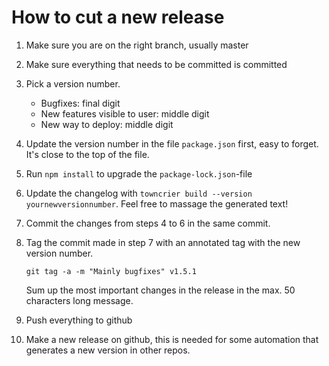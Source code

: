# How to cut a new release

1.  Make sure you are on the right branch, usually master
2.  Make sure everything that needs to be committed is committed
3.  Pick a version number.
    * Bugfixes: final digit
    * New features visible to user: middle digit
    * New way to deploy: middle digit
4.  Update the version number in the file `package.json` first, easy to forget.
    It's close to the top of the file.
5.  Run `npm install` to upgrade the `package-lock.json`-file
6.  Update the changelog with `towncrier build --version yournewversionnumber`.
    Feel free to massage the generated text!
7.  Commit the changes from steps 4 to 6 in the same commit.
8.  Tag the commit made in step 7 with an annotated tag with the new version
    number.

    ```
    git tag -a -m "Mainly bugfixes" v1.5.1
    ```

    Sum up the most important changes in the release in the max. 50 characters
    long message.
9.  Push everything to github
10. Make a new release on github, this is needed for some automation that
    generates a new version in other repos.
